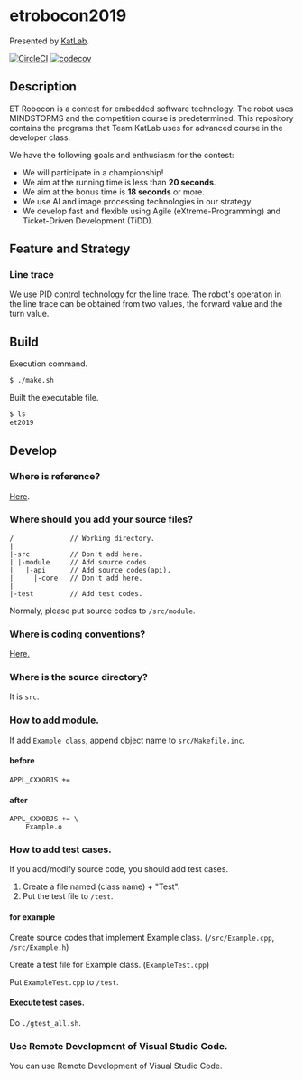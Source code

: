 # etrobocon2019
Presented by [KatLab](http://earth.cs.miyazaki-u.ac.jp).


[![CircleCI](https://circleci.com/gh/KatLab-MiyazakiUniv/etrobocon2019/tree/master.svg?style=svg)](https://circleci.com/gh/KatLab-MiyazakiUniv/etrobocon2019/tree/master) [![codecov](https://codecov.io/gh/KatLab-MiyazakiUniv/etrobocon2019/branch/master/graph/badge.svg)](https://codecov.io/gh/KatLab-MiyazakiUniv/etrobocon2019) 

## Description
ET Robocon is a contest for embedded software technology. The robot uses MINDSTORMS and the competition course is predetermined. 
This repository contains the programs that Team KatLab uses for advanced course in the developer class.

We have the following goals and enthusiasm for the contest:
 - We will participate in a championship!
 - We aim at the running time is less than **20 seconds**.
 - We aim at the bonus time is **18 seconds** or more.
 - We use AI and image processing technologies in our strategy.
 - We develop fast and flexible using Agile (eXtreme-Programming) and Ticket-Driven Development (TiDD).

## Feature and Strategy
### Line trace
We use PID control technology for the line trace. The robot's operation in the line trace can be obtained from two values, the forward value and the turn value.

## Build

Execution command.
```bash
$ ./make.sh
```

Built the executable file.
```bash
$ ls
et2019
```

## Develop
### Where is reference?

[Here](https://katlab-miyazakiuniv.github.io/etrobocon2019/annotated.html).


### Where should you add your source files?

```
/              // Working directory.
|
|-src          // Don't add here.
| |-module     // Add source codes.
|   |-api      // Add source codes(api).
|     |-core   // Don't add here.
|
|-test         // Add test codes.
```

Normaly, please put source codes to `/src/module`.


### Where is coding conventions?
[Here.](
https://www.dropbox.com/sh/6u2tp0cw92aotq6/AADatBCUPQ87mDIAYwCnJrZKa/%E3%82%B3%E3%83%BC%E3%83%87%E3%82%A3%E3%83%B3%E3%82%B0%E3%82%B9%E3%82%BF%E3%82%A4%E3%83%AB?dl=0&preview=%E3%83%81%E3%82%A7%E3%83%83%E3%82%AF%E3%83%AA%E3%82%B9%E3%83%88.pdf&subfolder_nav_tracking=1)

### Where is the source directory?

It is `src`.

### How to add module.

If add `Example class`, append object name to `src/Makefile.inc`.

#### before

```
APPL_CXXOBJS += 
```

#### after
```
APPL_CXXOBJS += \
    Example.o
```

### How to add test cases.
If you add/modify source code, you should add test cases.

1. Create a file named (class name) + "Test".
2. Put the test file to `/test`.

#### for example
Create source codes that implement Example class.
(`/src/Example.cpp`, `/src/Example.h`)

Create a test file for Example class.
(`ExampleTest.cpp`)

Put `ExampleTest.cpp` to `/test`.

#### Execute test cases.
Do `./gtest_all.sh`.

### Use Remote Development of Visual Studio Code.

You can use Remote Development of Visual Studio Code.
